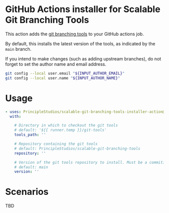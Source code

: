 # GitHub Actions installer for Scalable Git Branching Tools

This action adds the [git branching tools](https://github.com/PrincipleStudios/scalable-git-branching-tools)
to your GitHub actions job.

By default, this installs the latest version of the tools, as indicated by the `main` branch.

If you intend to make changes (such as adding upstream branches), do not forget to set the author name and email address.

```sh
git config --local user.email "${INPUT_AUTHOR_EMAIL}"
git config --local user.name "${INPUT_AUTHOR_NAME}"
```

# Usage

```yaml
- uses: PrincipleStudios/scalable-git-branching-tools-installer-action@v1
  with:

    # Directory in which to checkout the git tools
    # default: '${{ runner.temp }}/git-tools'
    tools_path: ''

    # Repository containing the git tools
    # default: PrincipleStudios/scalable-git-branching-tools
    repository: ''

    # Version of the git tools repository to install. Must be a commitish from the repository.
    # default: main
    version: ''
```

# Scenarios

TBD
